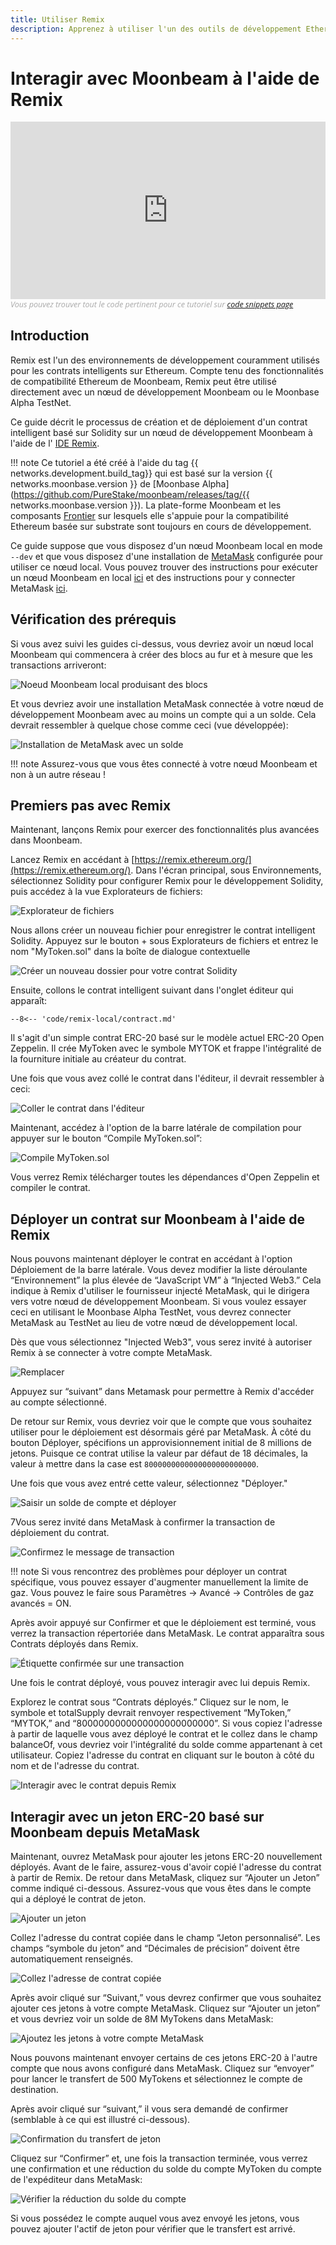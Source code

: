 ```yaml
---
title: Utiliser Remix
description: Apprenez à utiliser l'un des outils de développement Ethereum les plus populaires, l'IDE Remix, pour interagir avec un nœud Moonbeam local.
---
```


# Interagir avec Moonbeam à l'aide de Remix

<style>.embed-container { position: relative; padding-bottom: 56.25%; height: 0; overflow: hidden; max-width: 100%; } .embed-container iframe, .embed-container object, .embed-container embed { position: absolute; top: 0; left: 0; width: 100%; height: 100%; }</style><div class='embed-container'><iframe src='https://www.youtube.com/embed//RT_f1-ga_n4' frameborder='0' allowfullscreen></iframe></div>
<style>.caption { font-family: Open Sans, sans-serif; font-size: 0.9em; color: rgba(170, 170, 170, 1); font-style: italic; letter-spacing: 0px; position: relative;}</style><div class='caption'>Vous pouvez trouver tout le code pertinent pour ce tutoriel sur <a href="{{ config.site_url }}resources/code-snippets/">code snippets page</a></div>

## Introduction

Remix est l'un des environnements de développement couramment utilisés pour les contrats intelligents sur Ethereum. Compte tenu des fonctionnalités de compatibilité Ethereum de Moonbeam, Remix peut être utilisé directement avec un nœud de développement Moonbeam ou le Moonbase Alpha TestNet.

Ce guide décrit le processus de création et de déploiement d'un contrat intelligent basé sur Solidity sur un nœud de développement Moonbeam à l'aide de l' [IDE Remix](https://remix.ethereum.org/). 

!!! note
   Ce tutoriel a été créé à l'aide du tag {{ networks.development.build_tag}} qui est basé sur la version {{ networks.moonbase.version }} de [Moonbase Alpha](https://github.com/PureStake/moonbeam/releases/tag/{{ networks.moonbase.version }}). La plate-forme Moonbeam et les composants [Frontier](https://github.com/paritytech/frontier) sur lesquels elle s'appuie pour la compatibilité Ethereum basée sur substrate sont toujours en cours de développement.

Ce guide suppose que vous disposez d'un nœud Moonbeam local en mode `--dev` et que vous disposez d'une installation de [MetaMask](https://metamask.io/)  configurée pour utiliser ce nœud local. Vous pouvez trouver des instructions pour exécuter un nœud Moonbeam en local [ici](/getting-started/local-node/setting-up-a-node/) et des instructions pour y connecter MetaMask [ici](/getting-started/local-node/using-metamask/).
## Vérification des prérequis

Si vous avez suivi les guides ci-dessus, vous devriez avoir un nœud local Moonbeam qui commencera à créer des blocs au fur et à mesure que les transactions arriveront:

![Noeud Moonbeam local produisant des blocs](/images/remix/using-remix-1.png)

Et vous devriez avoir une installation MetaMask connectée à votre nœud de développement Moonbeam avec au moins un compte qui a un solde. Cela devrait ressembler à quelque chose comme ceci (vue développée):

![Installation de MetaMask avec un solde](/images/remix/using-remix-2.png)

!!! note
    Assurez-vous que vous êtes connecté à votre nœud Moonbeam et non à un autre réseau !

## Premiers pas avec Remix

Maintenant, lançons Remix pour exercer des fonctionnalités plus avancées dans Moonbeam.

Lancez Remix en accédant à [https://remix.ethereum.org/](https://remix.ethereum.org/).  Dans l'écran principal, sous Environnements, sélectionnez Solidity pour configurer Remix pour le développement Solidity, puis accédez à la vue Explorateurs de fichiers:

![Explorateur de fichiers](/images/remix/using-remix-3.png)

Nous allons créer un nouveau fichier pour enregistrer le contrat intelligent Solidity. Appuyez sur le bouton + sous Explorateurs de fichiers et entrez le nom "MyToken.sol" dans la boîte de dialogue contextuelle

![Créer un nouveau dossier pour votre contrat Solidity](/images/remix/using-remix-4.png)

Ensuite, collons le contrat intelligent suivant dans l'onglet éditeur qui apparaît:

```solidity
--8<-- 'code/remix-local/contract.md'
```

Il s'agit d'un simple contrat ERC-20 basé sur le modèle actuel ERC-20 Open Zeppelin. Il crée MyToken avec le symbole MYTOK et frappe l'intégralité de la fourniture initiale au créateur du contrat.

Une fois que vous avez collé le contrat dans l'éditeur, il devrait ressembler à ceci:

![Coller le contrat dans l'éditeur](/images/remix/using-remix-5.png)

Maintenant, accédez à l'option de la barre latérale de compilation pour appuyer sur le bouton “Compile MyToken.sol”:

![Compile MyToken.sol](/images/remix/using-remix-6.png)

Vous verrez Remix télécharger toutes les dépendances d'Open Zeppelin et compiler le contrat.

## Déployer un contrat sur Moonbeam à l'aide de Remix

Nous pouvons maintenant déployer le contrat en accédant à l'option Déploiement de la barre latérale. Vous devez modifier la liste déroulante “Environnement” la plus élevée de “JavaScript VM” à “Injected Web3.” Cela indique à Remix d'utiliser le fournisseur injecté MetaMask, qui le dirigera vers votre nœud de développement Moonbeam. Si vous voulez essayer ceci en utilisant le Moonbase Alpha TestNet, vous devrez connecter MetaMask au TestNet au lieu de votre nœud de développement local.

Dès que vous sélectionnez "Injected Web3", vous serez invité à autoriser Remix à se connecter à votre compte MetaMask.

![Remplacer](/images/remix/using-remix-7.png)

Appuyez sur “suivant” dans Metamask pour permettre à Remix d'accéder au compte sélectionné.

De retour sur Remix, vous devriez voir que le compte que vous souhaitez utiliser pour le déploiement est désormais géré par MetaMask. À côté du bouton Déployer, spécifions un approvisionnement initial de 8 millions de jetons. Puisque ce contrat utilise la valeur par défaut de 18 décimales, la valeur à mettre dans la case est `8000000000000000000000000`.

Une fois que vous avez entré cette valeur, sélectionnez "Déployer."

![Saisir un solde de compte et déployer](/images/remix/using-remix-8.png)

7Vous serez invité dans MetaMask à confirmer la transaction de déploiement du contrat.

![Confirmez le message de transaction](/images/remix/using-remix-9.png)

!!! note
    Si vous rencontrez des problèmes pour déployer un contrat spécifique, vous pouvez essayer d'augmenter manuellement la limite de gaz. Vous pouvez le faire sous Paramètres -> Avancé -> Contrôles de gaz avancés = ON.

Après avoir appuyé sur Confirmer et que le déploiement est terminé, vous verrez la transaction répertoriée dans MetaMask. Le contrat apparaîtra sous Contrats déployés dans Remix.

![Étiquette confirmée sur une transaction](/images/remix/using-remix-10.png)

Une fois le contrat déployé, vous pouvez interagir avec lui depuis Remix.

Explorez le contrat sous “Contrats déployés.” Cliquez sur le nom, le symbole et totalSupply devrait renvoyer respectivement “MyToken,” “MYTOK,” and “8000000000000000000000000”. Si vous copiez l'adresse à partir de laquelle vous avez déployé le contrat et le collez dans le champ balanceOf, vous devriez voir l'intégralité du solde comme appartenant à cet utilisateur. Copiez l'adresse du contrat en cliquant sur le bouton à côté du nom et de l'adresse du contrat.

![Interagir avec le contrat depuis Remix](/images/remix/using-remix-11.png)

## Interagir avec un jeton ERC-20 basé sur Moonbeam depuis MetaMask

Maintenant, ouvrez MetaMask pour ajouter les jetons ERC-20 nouvellement déployés. Avant de le faire, assurez-vous d'avoir copié l'adresse du contrat à partir de Remix. De retour dans MetaMask, cliquez sur “Ajouter un Jeton” comme indiqué ci-dessous. Assurez-vous que vous êtes dans le compte qui a déployé le contrat de jeton.

![Ajouter un jeton](/images/remix/using-remix-12.png)

Collez l'adresse du contrat copiée dans le champ “Jeton personnalisé”. Les champs “symbole du jeton” and “Décimales de précision” doivent être automatiquement renseignés.

![Collez l'adresse de contrat copiée](/images/remix/using-remix-13.png)

Après avoir cliqué sur “Suivant,” vous devrez confirmer que vous souhaitez ajouter ces jetons à votre compte MetaMask. Cliquez sur “Ajouter un jeton” et vous devriez voir un solde de 8M MyTokens dans MetaMask:

![Ajoutez les jetons à votre compte MetaMask](/images/remix/using-remix-14.png)

Nous pouvons maintenant envoyer certains de ces jetons ERC-20 à l'autre compte que nous avons configuré dans MetaMask. Cliquez sur “envoyer” pour lancer le transfert de 500 MyTokens et sélectionnez le compte de destination.

Après avoir cliqué sur “suivant,” il vous sera demandé de confirmer (semblable à ce qui est illustré ci-dessous).

![Confirmation du transfert de jeton](/images/remix/using-remix-15.png)

Cliquez sur “Confirmer” et, une fois la transaction terminée, vous verrez une confirmation et une réduction du solde du compte MyToken du compte de l'expéditeur dans MetaMask:

![Vérifier la réduction du solde du compte](/images/remix/using-remix-16.png)

Si vous possédez le compte auquel vous avez envoyé les jetons, vous pouvez ajouter l'actif de jeton pour vérifier que le transfert est arrivé.

